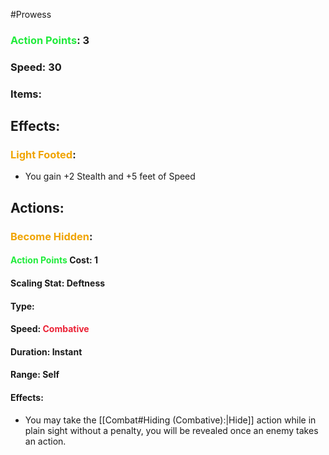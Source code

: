 #Prowess 
### <span style="font-weight:bold;color:rgb(33, 235, 60)">Action Points</span>: 3
### Speed: 30
### Items:
## Effects:
### <span style="font-weight:bold;color:rgb(240, 164, 0)">Light Footed</span>:
- You gain +2 Stealth and +5 feet of Speed
## Actions:
### <span style="font-weight:bold;color:rgb(240, 164, 0)">Become Hidden</span>:

#### <span style="font-weight:bold;color:rgb(33, 235, 60)">Action Points</span> Cost: 1
#### Scaling Stat: Deftness
#### Type: 
#### Speed: <span style="font-weight:bold; color:rgb(235, 33, 53)">Combative</span>
#### Duration: Instant
#### Range: Self
#### Effects:
- You may take the [[Combat#Hiding (<span style="font-weight bold; color rgb(235, 33, 53)">Combative</span>):|Hide]] action while in plain sight without a penalty, you will be revealed once an enemy takes an action.
